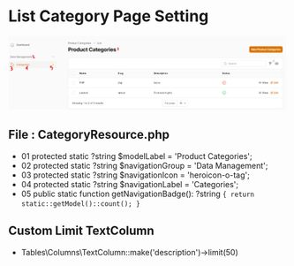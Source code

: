 # List Category Page Setting 

![Category Page](images/list_category_page.png)

## File : CategoryResource.php

- 01 protected static ?string $modelLabel = 'Product Categories';
- 02 protected static ?string $navigationGroup = 'Data Management';
- 03 protected static ?string $navigationIcon = 'heroicon-o-tag';
- 04 protected static ?string $navigationLabel = 'Categories';
- 05  public static function getNavigationBadge(): ?string
   ` {
        return static::getModel()::count();
    } `

## Custom Limit TextColumn
 - Tables\Columns\TextColumn::make('description')->limit(50)
